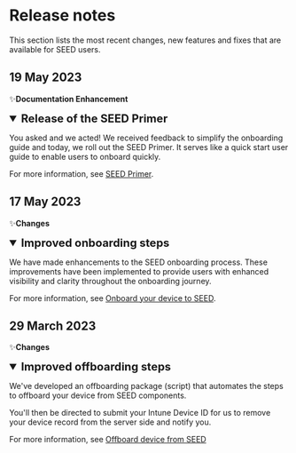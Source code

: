 # Release notes

This section lists the most recent changes, new features and fixes that are available for SEED users.

## 19 May 2023

:sparkles:**Documentation Enhancement** 

<details open>
<summary style="font-size:20px;font-weight:bold">Release of the SEED Primer</summary>

You asked and we acted! We received feedback to simplify the onboarding guide and today, we roll out the SEED Primer. It serves like a quick start user guide to enable users to onboard quickly. 

For more information, see [SEED Primer](https://docs.developer.tech.gov.sg/docs/seed-primer/).

</details>


## 17 May 2023

:sparkles:**Changes** 

<details open>
<summary style="font-size:20px;font-weight:bold">Improved onboarding steps</summary>

We have made enhancements to the SEED onboarding process. These improvements have been implemented to provide users with enhanced visibility and clarity throughout the onboarding journey.

For more information, see [Onboard your device to SEED](https://docs.developer.tech.gov.sg/docs/security-suite-for-engineering-endpoint-devices/onboard-device/onboard-device-to-seed).

</details>

## 29 March 2023

:sparkles:**Changes** 

<details open>
<summary style="font-size:20px;font-weight:bold">Improved offboarding steps</summary>

We've developed an offboarding package (script) that automates the steps to offboard your device from SEED components. 

You'll then be directed to submit your Intune Device ID for us to remove your device record from the server side and notify you.

For more information, see [Offboard device from SEED](offboard-device/offboard-device-from-seed.md)

</details>
